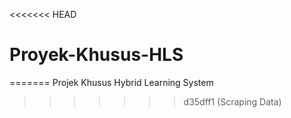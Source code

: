 <<<<<<< HEAD
# Proyek-Khusus-HLS
=======
Projek Khusus Hybrid Learning System
>>>>>>> d35dff1 (Scraping Data)
